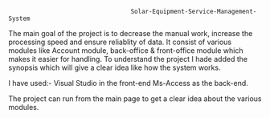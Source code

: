                                       Solar-Equipment-Service-Management-System
                                      
The main goal of the project is to decrease the manual work, increase the processing speed and ensure reliablity of data. 
It consist of various modules like Account module, back-office & front-office module which makes it easier for handling.
To understand the project I hade added the synopsis which will give a clear idea like how the system works.

I have used:- 
     Visual Studio in the front-end
     Ms-Access as the back-end.

The project can run from the main page to get a clear idea about the various modules. 
